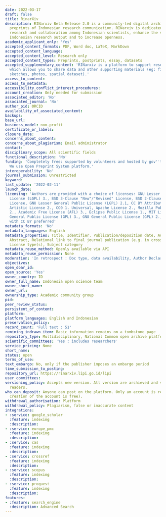 ```yaml
---
date: 2022-03-17
draft: false
title: RinarXiv
description: RINarxiv Beta Release 2.0 is a community-led digital archive for unpublished
  preprints of Indonesian research communication. RINarxiv is dedicated to foster
  research and collaboration among Indonesian scientists, enhance the visibility of
  Indonesian research output and to increase openness.
academic_applicant_only: 'Yes'
accepted_content_formats: PDF, Word doc, LaTeX, MarkDown
accepted_content_language:
accepted_content_level: Research only
accepted_content_types: Preprints, postprints, essay, datasets
accepted_supplementary_content: 'RINarxiv is a platform to support research dissemination
  which allows you to share data and other supporting materials (eg: figures, illustrations,
  sketches, photos, spatial dataset).'
access_to_content:
access_to_metadata:
accessibility_conflict_interest_procedures:
account_creation: Only needed for submission
associated_editor: 'No'
associated_journal: 'No'
author_pid: ORCID
availability_of_associated_content:
backups:
base_url:
business_model: non-profit
certificate_or_labels:
closure_date:
concerns_about_content:
concerns_about_plagiarism: Email administrator
contact:
disciplinary_scope: All scientific fields
functional_description: 'No'
funding: 'Completely free: supported by volunteers and hosted by gov''t institution.
  We use Open Preprint System platform.'
interoperability: 'No'
journal_submission: Unrestricted
keyword:
last_update: '2022-02-11'
launch_date:
licensing: 'Authors are provided with a choice of licenses: GNU Lesser General Public
  License (LGPL) 3., BSD 3-Clause "New"/"Revised" License, BSD 2-Clause "Simplified"
  License, GNU Lesser General Public License (LGPL) 2.1, CC BY Attribution 4. International,
  Artistic License 2., CC0 1. Universal, Apache License 2., Mozilla Public License
  2., Academic Free License (AFL) 3., Eclipse Public License 1., MIT License, GNU
  General Public License (GPL) 3., GNU General Public License (GPL) 2., No license,
  with CC BY preferred'
metadata_formats: 'No'
metadata_languages: English
metadata_properties: Title, Identifier, Publication/deposition date, Author name(s),
  Abstract, Relational link to final journal publication (e.g. in crossref metadata),
  License type(s), Subject category
metadata_reuse_method: Openly available via API
metadata_reuse_permission: None
moderation: 'In retrospect : Doc type, data availability, Author Declaration,'
objectives:
open_doar_id:
open_source: 'Yes'
owner_country: ID
owner_full_name: Indonesia open science team
owner_short_name:
owner_url:
ownership_type: Academic community group
pid:
peer_review_status:
persistent_of_content:
platform:
platform_languages: English and Indonesian
preservation_policy:
record_count: 'Full text : 51'
remining_indrawn_item: Basic information remains on a tombstone page
repository_type: Multidisciplinary, National Common open archive platform
scientific_committees: 'Yes : includes researchers'
service_pricing: None
short_name:
status: open
terms_of_use:
text_embargo: No, only if the publisher imposes an embargo period
time_submission_to_posting:
repository_url: https://rinarxiv.lipi.go.id/lipi
user_committees:
versioning_policy: Accepts new version. All version are archieved and visible for
  readers.
who_can_deposit: Anyone can post on the platform. Only an account is required ( The
  creation of the account is free).
withdrawal_authorisation: Platform
withdrawal_policy: Plagiarism, false or inaccurate content
integrations:
- :service: google_scholar
  :feature: indexing
  :description:
- :service: europe_pmc
  :feature: indexing
  :description:
- :service: cas
  :feature: indexing
  :description:
- :service: crossref
  :feature: indexing
  :description:
- :service: scopus
  :feature: indexing
  :description:
- :service: proquest
  :feature: indexing
  :description:
features:
- :feature: search_engine
  :description: Advanced Search
---
```



